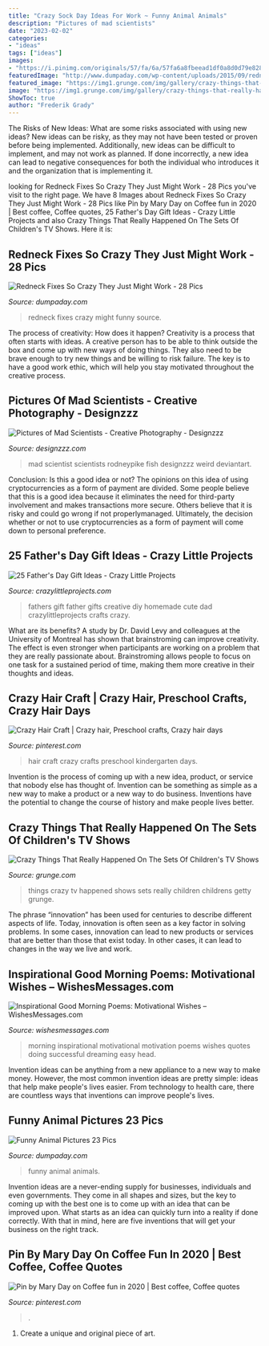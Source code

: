 ```yaml
---
title: "Crazy Sock Day Ideas For Work ~ Funny Animal Animals"
description: "Pictures of mad scientists"
date: "2023-02-02"
categories:
- "ideas"
tags: ["ideas"]
images:
- "https://i.pinimg.com/originals/57/fa/6a/57fa6a8fbeead1df0a8d0d79e8284a73.jpg"
featuredImage: "http://www.dumpaday.com/wp-content/uploads/2015/09/redneck-fixes-13.jpg"
featured_image: "https://img1.grunge.com/img/gallery/crazy-things-that-really-happened-on-the-sets-of-childrens-tv-shows/intro-1510681618.jpg"
image: "https://img1.grunge.com/img/gallery/crazy-things-that-really-happened-on-the-sets-of-childrens-tv-shows/intro-1510681618.jpg"
ShowToc: true
author: "Frederik Grady"
---
```



The Risks of New Ideas: What are some risks associated with using new ideas?
New ideas can be risky, as they may not have been tested or proven before being implemented. Additionally, new ideas can be difficult to implement, and may not work as planned. If done incorrectly, a new idea can lead to negative consequences for both the individual who introduces it and the organization that is implementing it.

	

		
looking for Redneck Fixes So Crazy They Just Might Work - 28 Pics you've visit to the right page. We have 8 Images about Redneck Fixes So Crazy They Just Might Work - 28 Pics like Pin by Mary Day on Coffee fun in 2020 | Best coffee, Coffee quotes, 25 Father&#039;s Day Gift Ideas - Crazy Little Projects and also Crazy Things That Really Happened On The Sets Of Children&#039;s TV Shows. Here it is:
		
    
## Redneck Fixes So Crazy They Just Might Work - 28 Pics

<img loading=lazy src="http://www.dumpaday.com/wp-content/uploads/2015/09/redneck-fixes-13.jpg" onerror="this.onerror=null;this.src='https://tse4.mm.bing.net/th?id=OIP.lwxtKN7zEhNhkq4BiMHYxwHaHm&amp;pid=15.1';" alt="Redneck Fixes So Crazy They Just Might Work - 28 Pics">

_Source: dumpaday.com_

>redneck fixes crazy might funny source. 

	

The process of creativity: How does it happen?
Creativity is a process that often starts with ideas. A creative person has to be able to think outside the box and come up with new ways of doing things. They also need to be brave enough to try new things and be willing to risk failure. The key is to have a good work ethic, which will help you stay motivated throughout the creative process.

    
## Pictures Of Mad Scientists - Creative Photography - Designzzz

<img loading=lazy src="https://www.designzzz.com/wp-content/uploads/2012/08/Mad-Scientist-12.jpg" onerror="this.onerror=null;this.src='https://tse1.mm.bing.net/th?id=OIP.yD9iRxsAmHHXPKdVIZ7z5gHaJ7&amp;pid=15.1';" alt="Pictures of Mad Scientists - Creative Photography - Designzzz">

_Source: designzzz.com_

>mad scientist scientists rodneypike fish designzzz weird deviantart. 

	

Conclusion: Is this a good idea or not?
The opinions on this idea of using cryptocurrencies as a form of payment are divided. Some people believe that this is a good idea because it eliminates the need for third-party involvement and makes transactions more secure. Others believe that it is risky and could go wrong if not properlymanaged. Ultimately, the decision whether or not to use cryptocurrencies as a form of payment will come down to personal preference.

    
## 25 Father&#039;s Day Gift Ideas - Crazy Little Projects

<img loading=lazy src="http://crazylittleprojects.com/wp-content/uploads/2017/05/25-Fathers-Day-Gift-Ideas-PIN.jpg" onerror="this.onerror=null;this.src='https://tse3.mm.bing.net/th?id=OIP.7gLy14sw1jxZhgkwG_TuPQHaSh&amp;pid=15.1';" alt="25 Father&#039;s Day Gift Ideas - Crazy Little Projects">

_Source: crazylittleprojects.com_

>fathers gift father gifts creative diy homemade cute dad crazylittleprojects crafts crazy. 

	

What are its benefits?
A study by Dr. David Levy and colleagues at the University of Montreal has shown that brainstroming can improve creativity. The effect is even stronger when participants are working on a problem that they are really passionate about. Brainstroming allows people to focus on one task for a sustained period of time, making them more creative in their thoughts and ideas.

    
## Crazy Hair Craft | Crazy Hair, Preschool Crafts, Crazy Hair Days

<img loading=lazy src="https://i.pinimg.com/originals/57/fa/6a/57fa6a8fbeead1df0a8d0d79e8284a73.jpg" onerror="this.onerror=null;this.src='https://tse4.mm.bing.net/th?id=OIP.-3lzrX50uXlT6fkNxK-pXwHaJ4&amp;pid=15.1';" alt="Crazy Hair Craft | Crazy hair, Preschool crafts, Crazy hair days">

_Source: pinterest.com_

>hair craft crazy crafts preschool kindergarten days. 

	

Invention is the process of coming up with a new idea, product, or service that nobody else has thought of. Invention can be something as simple as a new way to make a product or a new way to do business. Inventions have the potential to change the course of history and make people lives better.

    
## Crazy Things That Really Happened On The Sets Of Children&#039;s TV Shows

<img loading=lazy src="https://img1.grunge.com/img/gallery/crazy-things-that-really-happened-on-the-sets-of-childrens-tv-shows/intro-1510681618.jpg" onerror="this.onerror=null;this.src='https://tse4.mm.bing.net/th?id=OIP.V_1qwVu3yR__KT2wjBPFIgHaEK&amp;pid=15.1';" alt="Crazy Things That Really Happened On The Sets Of Children&#039;s TV Shows">

_Source: grunge.com_

>things crazy tv happened shows sets really children childrens getty grunge. 

	

The phrase “innovation” has been used for centuries to describe different aspects of life. Today, innovation is often seen as a key factor in solving problems. In some cases, innovation can lead to new products or services that are better than those that exist today. In other cases, it can lead to changes in the way we live and work.

    
## Inspirational Good Morning Poems: Motivational Wishes – WishesMessages.com

<img loading=lazy src="https://wishesmessages.com/wp-content/uploads/2015/01/Good-morning-motivation-for-a-successful-day-work-640x480.jpg" onerror="this.onerror=null;this.src='https://tse1.mm.bing.net/th?id=OIP.M4FPZovEwpxPMEosOipHBQHaFj&amp;pid=15.1';" alt="Inspirational Good Morning Poems: Motivational Wishes – WishesMessages.com">

_Source: wishesmessages.com_

>morning inspirational motivational motivation poems wishes quotes doing successful dreaming easy head. 

	

Invention ideas can be anything from a new appliance to a new way to make money. However, the most common invention ideas are pretty simple: ideas that help make people's lives easier. From technology to health care, there are countless ways that inventions can improve people's lives.

    
## Funny Animal Pictures 23 Pics

<img loading=lazy src="http://www.dumpaday.com/wp-content/uploads/2018/08/the-animals-225.jpg" onerror="this.onerror=null;this.src='https://tse3.mm.bing.net/th?id=OIP.R1M1-9fiIEH_Qc2te_xSRAHaI_&amp;pid=15.1';" alt="Funny Animal Pictures 23 Pics">

_Source: dumpaday.com_

>funny animal animals. 

	

Invention ideas are a never-ending supply for businesses, individuals and even governments. They come in all shapes and sizes, but the key to coming up with the best one is to come up with an idea that can be improved upon. What starts as an idea can quickly turn into a reality if done correctly. With that in mind, here are five inventions that will get your business on the right track.

    
## Pin By Mary Day On Coffee Fun In 2020 | Best Coffee, Coffee Quotes

<img loading=lazy src="https://i.pinimg.com/736x/47/c8/f6/47c8f64a539ab07e5e798ceba2297cf1.jpg" onerror="this.onerror=null;this.src='https://tse1.mm.bing.net/th?id=OIP.xosiGuxZErYR-J2uH7IJxQHaKS&amp;pid=15.1';" alt="Pin by Mary Day on Coffee fun in 2020 | Best coffee, Coffee quotes">

_Source: pinterest.com_

>. 

	

1. Create a unique and original piece of art.

